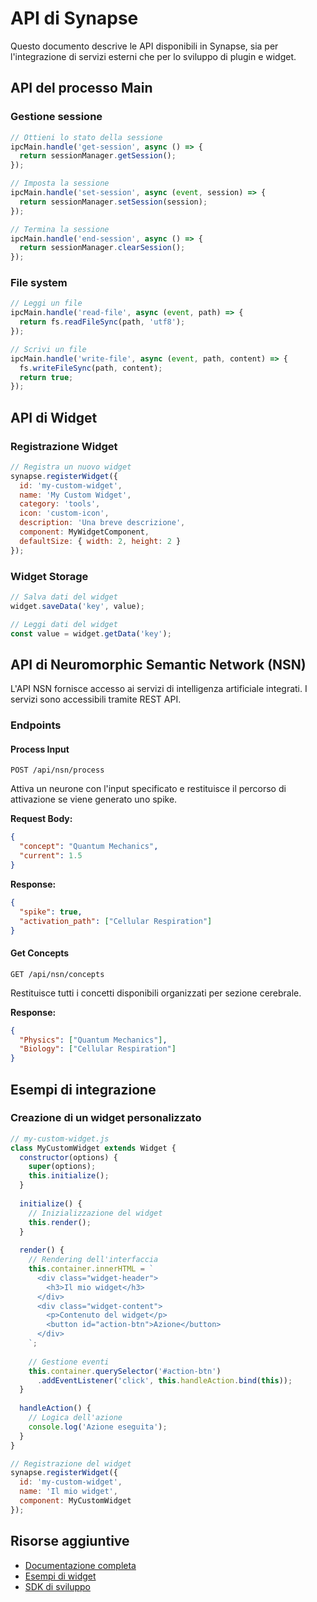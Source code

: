 # API di Synapse

Questo documento descrive le API disponibili in Synapse, sia per l'integrazione di servizi esterni che per lo sviluppo di plugin e widget.

## API del processo Main

### Gestione sessione

```javascript
// Ottieni lo stato della sessione
ipcMain.handle('get-session', async () => {
  return sessionManager.getSession();
});

// Imposta la sessione
ipcMain.handle('set-session', async (event, session) => {
  return sessionManager.setSession(session);
});

// Termina la sessione
ipcMain.handle('end-session', async () => {
  return sessionManager.clearSession();
});
```

### File system

```javascript
// Leggi un file
ipcMain.handle('read-file', async (event, path) => {
  return fs.readFileSync(path, 'utf8');
});

// Scrivi un file
ipcMain.handle('write-file', async (event, path, content) => {
  fs.writeFileSync(path, content);
  return true;
});
```

## API di Widget

### Registrazione Widget

```javascript
// Registra un nuovo widget
synapse.registerWidget({
  id: 'my-custom-widget',
  name: 'My Custom Widget',
  category: 'tools',
  icon: 'custom-icon',
  description: 'Una breve descrizione',
  component: MyWidgetComponent,
  defaultSize: { width: 2, height: 2 }
});
```

### Widget Storage

```javascript
// Salva dati del widget
widget.saveData('key', value);

// Leggi dati del widget
const value = widget.getData('key');
```

## API di Neuromorphic Semantic Network (NSN)

L'API NSN fornisce accesso ai servizi di intelligenza artificiale integrati. I servizi sono accessibili tramite REST API.

### Endpoints

#### Process Input

```
POST /api/nsn/process
```

Attiva un neurone con l'input specificato e restituisce il percorso di attivazione se viene generato uno spike.

**Request Body:**
```json
{
  "concept": "Quantum Mechanics",
  "current": 1.5
}
```

**Response:**
```json
{
  "spike": true,
  "activation_path": ["Cellular Respiration"]
}
```

#### Get Concepts

```
GET /api/nsn/concepts
```

Restituisce tutti i concetti disponibili organizzati per sezione cerebrale.

**Response:**
```json
{
  "Physics": ["Quantum Mechanics"],
  "Biology": ["Cellular Respiration"]
}
```

## Esempi di integrazione

### Creazione di un widget personalizzato

```javascript
// my-custom-widget.js
class MyCustomWidget extends Widget {
  constructor(options) {
    super(options);
    this.initialize();
  }
  
  initialize() {
    // Inizializzazione del widget
    this.render();
  }
  
  render() {
    // Rendering dell'interfaccia
    this.container.innerHTML = `
      <div class="widget-header">
        <h3>Il mio widget</h3>
      </div>
      <div class="widget-content">
        <p>Contenuto del widget</p>
        <button id="action-btn">Azione</button>
      </div>
    `;
    
    // Gestione eventi
    this.container.querySelector('#action-btn')
      .addEventListener('click', this.handleAction.bind(this));
  }
  
  handleAction() {
    // Logica dell'azione
    console.log('Azione eseguita');
  }
}

// Registrazione del widget
synapse.registerWidget({
  id: 'my-custom-widget',
  name: 'Il mio widget',
  component: MyCustomWidget
});
```

## Risorse aggiuntive

- [Documentazione completa](https://synapseapp.com/docs/api)
- [Esempi di widget](https://github.com/synapseapp/widget-examples)
- [SDK di sviluppo](https://github.com/synapseapp/synapse-sdk) 